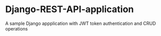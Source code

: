 # Django-REST-API-application
A sample Django appplication with JWT token authentication and CRUD operations
